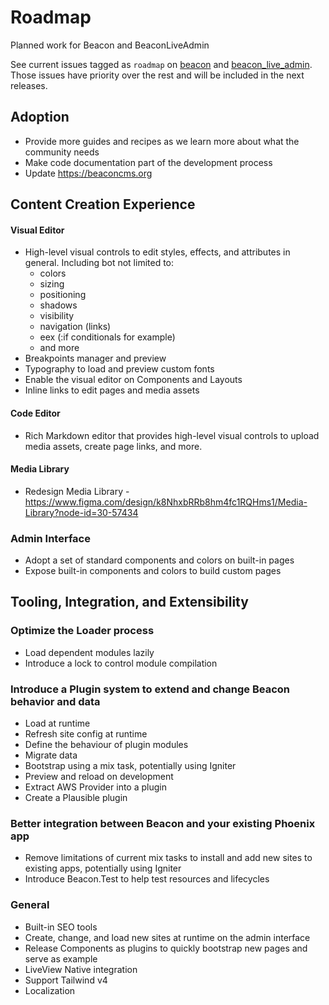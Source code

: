 # Roadmap

Planned work for Beacon and BeaconLiveAdmin

See current issues tagged as `roadmap` on [beacon](https://github.com/BeaconCMS/beacon/labels/roadmap) and [beacon_live_admin](https://github.com/BeaconCMS/beacon_live_admin/labels/roadmap).
Those issues have priority over the rest and will be included in the next releases.

## Adoption
- Provide more guides and recipes as we learn more about what the community needs
- Make code documentation part of the development process
- Update https://beaconcms.org

## Content Creation Experience

#### Visual Editor
- High-level visual controls to edit styles, effects, and attributes in general. Including bot not limited to:
  - colors
  - sizing
  - positioning
  - shadows
  - visibility
  - navigation (links)
  - eex (:if conditionals for example)
  - and more
- Breakpoints manager and preview
- Typography to load and preview custom fonts
- Enable the visual editor on Components and Layouts
- Inline links to edit pages and media assets

#### Code Editor
- Rich Markdown editor that provides high-level visual controls to upload media assets, create page links, and more.

#### Media Library
- Redesign Media Library - https://www.figma.com/design/k8NhxbRRb8hm4fc1RQHms1/Media-Library?node-id=30-57434

### Admin Interface
- Adopt a set of standard components and colors on built-in pages
- Expose built-in components and colors to build custom pages

## Tooling, Integration, and Extensibility

### Optimize the Loader process
  - Load dependent modules lazily
  - Introduce a lock to control module compilation
### Introduce a Plugin system to extend and change Beacon behavior and data
  - Load at runtime
  - Refresh site config at runtime
  - Define the behaviour of plugin modules
  - Migrate data
  - Bootstrap using a mix task, potentially using Igniter
  - Preview and reload on development
  - Extract AWS Provider into a plugin
  - Create a Plausible plugin
### Better integration between Beacon and your existing Phoenix app
  - Remove limitations of current mix tasks to install and add new sites to existing apps, potentially using Igniter
  - Introduce Beacon.Test to help test resources and lifecycles
### General
- Built-in SEO tools
- Create, change, and load new sites at runtime on the admin interface
- Release Components as plugins to quickly bootstrap new pages and serve as example
- LiveView Native integration
- Support Tailwind v4
- Localization